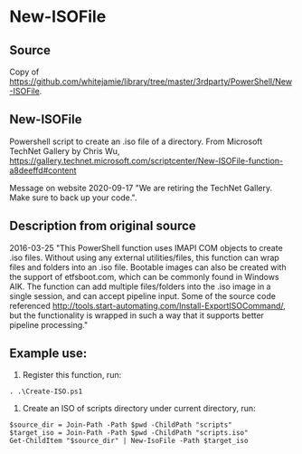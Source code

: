 # New-ISOFile
## Source
Copy of https://github.com/whitejamie/library/tree/master/3rdparty/PowerShell/New-ISOFile.

## New-ISOFile
Powershell script to create an .iso file of a directory. From Microsoft TechNet Gallery by Chris Wu, https://gallery.technet.microsoft.com/scriptcenter/New-ISOFile-function-a8deeffd#content

Message on website 2020-09-17 "We are retiring the TechNet Gallery. Make sure to back up your code.". 

## Description from original source
2016-03-25 "This PowerShell function uses IMAPI COM objects to create .iso files.
Without using any external utilities/files, this function can wrap files and folders into an .iso file. Bootable images can also be created with the support of etfsboot.com, which can be commonly found in Windows AIK. The function can add multiple files/folders into the .iso image in a single session, and can accept pipeline input.
Some of the source code referenced http://tools.start-automating.com/Install-ExportISOCommand/, but the functionality is wrapped in such a way that it supports better pipeline processing."

## Example use:
1. Register this function, run:
```
. .\Create-ISO.ps1
```
1. Create an ISO of scripts directory under current directory, run:
```
$source_dir = Join-Path -Path $pwd -ChildPath "scripts"
$target_iso = Join-Path -Path $pwd -ChildPath "scripts.iso"
Get-ChildItem "$source_dir" | New-IsoFile -Path $target_iso
```